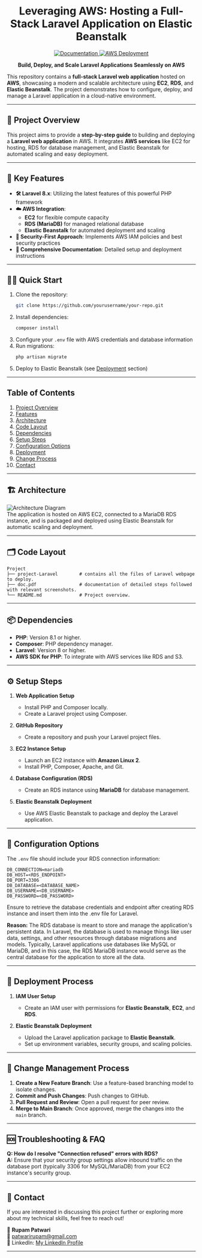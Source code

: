 <h1 align="center">Leveraging AWS: Hosting a Full-Stack Laravel Application on Elastic Beanstalk</h1>

<p align="center">
  <a href="http://temp-url.com" target="_blank">
    <img alt="Documentation" src="https://img.shields.io/badge/documentation-yes-brightgreen.svg" />
  </a>
  <a href="http://temp-url.com/deploy" target="_blank">
    <img alt="AWS Deployment" src="https://img.shields.io/badge/deployed%20on-AWS-blue" />
  </a>
</p>

<p align="center">
  <strong>Build, Deploy, and Scale Laravel Applications Seamlessly on AWS</strong>  
</p>

This repository contains a **full-stack Laravel web application** hosted on **AWS**, showcasing a modern and scalable architecture using **EC2**, **RDS**, and **Elastic Beanstalk**. The project demonstrates how to configure, deploy, and manage a Laravel application in a cloud-native environment.

---

## 🚀 **Project Overview**

This project aims to provide a **step-by-step guide** to building and deploying a **Laravel web application** in AWS. It integrates **AWS services** like EC2 for hosting, RDS for database management, and Elastic Beanstalk for automated scaling and easy deployment.  

---

## 🌟 Key Features

- **🛠 Laravel 8.x**: Utilizing the latest features of this powerful PHP framework
- **☁️ AWS Integration**: 
  - **EC2** for flexible compute capacity
  - **RDS (MariaDB)** for managed relational database
  - **Elastic Beanstalk** for automated deployment and scaling
- **🔐 Security-First Approach**: Implements AWS IAM policies and best security practices
- **📘 Comprehensive Documentation**: Detailed setup and deployment instructions

---

## 🏃‍♂️ **Quick Start**

1. Clone the repository:
   ```bash
   git clone https://github.com/yourusername/your-repo.git
   ```
2. Install dependencies:
   ```bash
   composer install
   ```
3. Configure your `.env` file with AWS credentials and database information
4. Run migrations:
   ```bash
   php artisan migrate
   ```
5. Deploy to Elastic Beanstalk (see [Deployment](#deployment-process) section)
   
---

## Table of Contents

1. [Project Overview](#project-overview)
2. [Features](#features)
3. [Architecture](#architecture)
4. [Code Layout](#code-layout)
5. [Dependencies](#dependencies)
6. [Setup Steps](#setup-steps)
7. [Configuration Options](#configuration-options)
8. [Deployment](#deployment)
9. [Change Process](#change-process)
10. [Contact](#contact)

---
## 🏗 **Architecture**

![Architecture Diagram](path/to/architecture-diagram.png) <!-- Replace with actual image path -->  
The application is hosted on AWS EC2, connected to a MariaDB RDS instance, and is packaged and deployed using Elastic Beanstalk for automatic scaling and deployment.  

---

## 🗂 **Code Layout**

```plaintext
Project
├── project-Laravel        # contains all the files of Laravel webpage to deploy.
├── doc.pdf                # documentation of detailed steps followed with relevant screenshots.
└── README.md              # Project overview.
```
---

## 📦 **Dependencies**
- **PHP**: Version 8.1 or higher.
- **Composer**: PHP dependency manager.
- **Laravel**: Version 8 or higher.
- **AWS SDK for PHP**: To integrate with AWS services like RDS and S3.

---

## ⚙️ **Setup Steps**
1. **Web Application Setup**  
   - Install PHP and Composer locally.
   - Create a Laravel project using Composer.
  
2. **GitHub Repository**  
   - Create a repository and push your Laravel project files.

3. **EC2 Instance Setup**  
   - Launch an EC2 instance with **Amazon Linux 2**.
   - Install PHP, Composer, Apache, and Git.

4. **Database Configuration (RDS)**  
   - Create an RDS instance using **MariaDB** for database management.
   
5. **Elastic Beanstalk Deployment**  
   - Use AWS Elastic Beanstalk to package and deploy the Laravel application.

---

## 🔧 **Configuration Options**

The `.env` file should include your RDS connection information:

```plaintext
DB_CONNECTION=mariadb
DB_HOST=<RDS_ENDPOINT>
DB_PORT=3306
DB_DATABASE=<DATABASE_NAME>
DB_USERNAME=<DB_USERNAME>
DB_PASSWORD=<DB_PASSWORD>
```
Ensure to retrieve the database credentials and endpoint after creating RDS instance and insert them into the .env file for Laravel.

**Reason:** The RDS database is meant to store and manage the application's persistent data. In Laravel, the database is used to manage things like user data, settings, and other resources through database migrations and models. Typically, Laravel applications use databases like MySQL or MariaDB, and in this case, the RDS MariaDB instance would serve as the central database for the application to store all the data.

---

## 🚀 **Deployment Process**

1. **IAM User Setup**  
   - Create an IAM user with permissions for **Elastic Beanstalk**, **EC2**, and **RDS**.
  
2. **Elastic Beanstalk Deployment**  
   - Upload the Laravel application package to **Elastic Beanstalk**.
   - Set up environment variables, security groups, and scaling policies.

---

## 🔄 **Change Management Process**
1. **Create a New Feature Branch**: Use a feature-based branching model to isolate changes.
2. **Commit and Push Changes**: Push changes to GitHub.
3. **Pull Request and Review**: Open a pull request for peer review.
4. **Merge to Main Branch**: Once approved, merge the changes into the `main` branch.

---

## 🆘 Troubleshooting & FAQ

**Q: How do I resolve "Connection refused" errors with RDS?**  
**A:** Ensure that your security group settings allow inbound traffic on the database port (typically 3306 for MySQL/MariaDB) from your EC2 instance's security group.

---


## 💼 **Contact**

If you are interested in discussing this project further or exploring more about my technical skills, feel free to reach out!

👤 **Rupam Patwari**  
📧 [patwarirupam@gmail.com](mailto:patwarirupam@gmail.com)  
📍 LinkedIn: [My LinkedIn Profile](https://www.linkedin.com/in/rupam-patwari-431b53206/)

---



